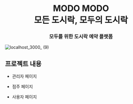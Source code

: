 <h1 align="center">MODO MODO<br><strong>모든 도시락, 모두의 도시락</strong></h1>
<h3 align="center">모두를 위한 도시락 예약 플랫폼</h3>



![localhost_3000_ (9)](https://github.com/user-attachments/assets/e12d2b02-ce8d-4c02-98c5-9d44150be74a)





## 프로젝트 내용

- 관리자 페이지

- 점주 페이지

- 사용자 페이지
